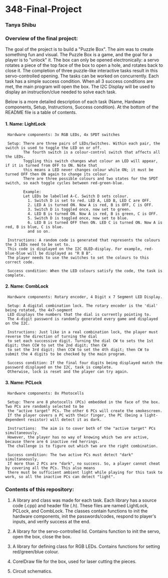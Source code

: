 # 348-Final-Project
### Tanya Shibu



### Overview of the final project: 
  
  The goal of the project is to build a "Puzzle Box". The aim was to create something fun and visual.
  The Puzzle Box is a game, and the goal for a player is to "unlock" it. 
  The box can only be opened electronically: a servo rotates a piece of the top face of the box to open a hole, and rotates back to close it. 
  The completion of three puzzle-like interactive tasks result in this servo-controlled opening. 
  The tasks can be worked on concurrently. Each task has a simple success condition. 
  When all 3 success conditions are met, the main program will open the box. 
  The I2C Display will be used to display an instruction/clue needed to solve each task.
 

Below is a more detailed description of each task (Name, Hardware components, Setup, Instructions, Success condition). 
At the bottom of the README file is a table of contents. 


####  1. Name: LightLock
     
     Hardware components: 3x RGB LEDs, 4x SPDT switches
     
     Setup: There are three pairs of LEDs/Switches. Within each pair, the switch is used to toggle the LED on or off. 
            The fourth switch is a colour-control switch that affects all the LEDs. 
            Toggling this switch changes what colour an LED will appear, if it is turned from OFF to ON. Note that 
            this means a LED never changes colour while ON; it must be turned OFF then ON again to change its colour. 
            There are three possible colours and two states for the SPDT switch, so each toggle cycles between red-green-blue.
            
            Example: 
            Let LEDs be labelled A-C. Switch D sets colour. 
              1. Switch D is set to red. LED A, LED B, LED C are OFF.  
              2. LED A is turned ON. Now A is red, B is OFF, C is OFF.
              3. Switch D is toggled once, now set to green. 
              4. LED B is turned ON. Now A is red, B is green, C is OFF. 
              5. Switch D is toggled once, now set to blue. 
              6. LED B is turned OFF then ON. LED C is turned ON. Now A is red, B is blue, C is blue. 
              and so on. 
              
     Instructions: A random code is generated that represents the colours the 3 LEDs need to be set to. 
     This code is displayed on the I2C OLED-display. For example, red-blue-blue will be displayed as "R B B". 
     The player needs to use the switches to set the colours to this correct code. 
     
     Success condition: When the LED colours satisfy the code, the task is complete. 


 #### 2. Name: CombLock    
     
     Hardware components: Rotary encoder, 4 Digit x 7 Segment LED Display. 
     
     Setup: A digital combination lock. The rotary encoder is the 'dial' being rotated, the 4x7-segment 
     LED displays the numbers that the dial is currently pointing to. 
     The 4-digit password is randomly generated every game and displayed on the I2C. 
     
     Instructions: Just like in a real combination lock, the player must reverse the direction of turning the dial
     to set each successive digit. Turning the dial CW to sets the 1st digit; then CCW to set the 2nd digit; then CW
     to set the 3rd digit; then CCW to set the 4th digit; then CW to submit the 4 digits to be checked by the main program.
     
     Success condition: If the final four digits being displayed match the password displayed on the I2C, task is complete. 
     Otherwise, lock is reset and the player can try again.


  #### 3. Name: PCLock
     
     Hardware components: 8x Photocells
     
     Setup: There are 8 photocells (PCs) embedded in the face of the box. Two PCs are randomly selected to be 
     the "active target" PCs. The other 6 PCs will create the smokescreen. 
     If the player covers a PC with their finger, the PC (being a light-dependent resistor) will detect it as dark.
     
     Instructions:  The aim is to cover both of the "active target" PCs simultaneously. 
     However, the player has no way of knowing which two are active, because there are 6 inactive red herrings. 
     The challenge is to figure out which two are the right combination. 
     
     Success condition: The two active PCs must detect "dark" simultaneously. 
     If more than 2 PCs are "dark", no success. So, a player cannot cheat by covering all the PCs. This also means
     there must be sufficient ambient light while playing for this task to work, so all the inactive PCs can detect "light". 
     
     
     
### Contents of this repository: 

1. A library and class was made for each task. Each library has a source code (.cpp) and header file (.h). 
    These files are named LightLock, PCLock, and CombLock. 
    The classes contain functions to init the hardware components, init the passwords/codes, respond to player's inputs, 
    and verify success at the end. 

2. A library for the servo-controlled lid. Contains function to init the servo, open the box, close the box. 

3. A library for defining class for RGB LEDs. Contains functions for setting red/green/blue colour. 

4. CorelDraw file for the box, used for laser cutting the pieces.

5. Circuit schematics. 

